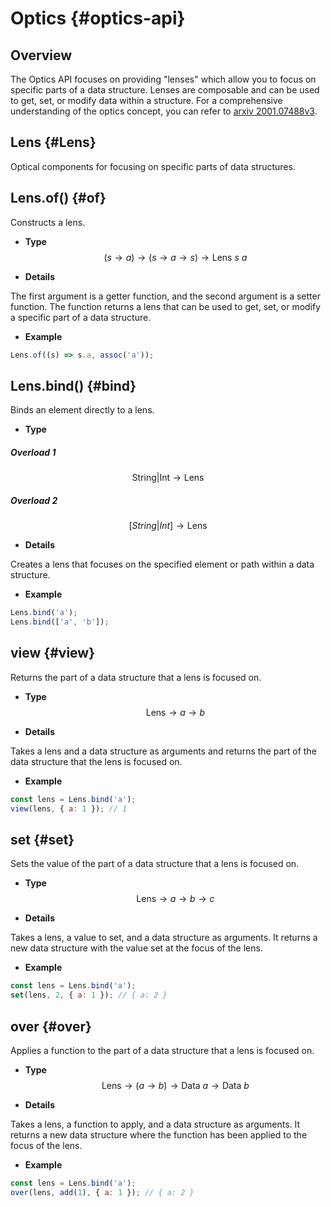 # Optics {#optics-api}

## Overview

The Optics API focuses on providing "lenses" which allow you to focus on specific parts of a data structure. Lenses are composable and can be used to get, set, or modify data within a structure. For a comprehensive understanding of the optics concept, you can refer to [arxiv 2001.07488v3](https://arxiv.org/pdf/2001.07488v3.pdf).

## Lens {#Lens}

Optical components for focusing on specific parts of data structures.

## Lens.of() {#of}

Constructs a lens.

- **Type**
$$
(s \to a) \to (s \to a \to s) \to \text{Lens } s \ a
$$

- **Details**

The first argument is a getter function, and the second argument is a setter function. The function returns a lens that can be used to get, set, or modify a specific part of a data structure.

- **Example**

```js
Lens.of((s) => s.a, assoc('a'));
```

## Lens.bind() {#bind}

Binds an element directly to a lens.

- **Type**

##### Overload 1
$$
\text{String|Int} \to \text{Lens}
$$

##### Overload 2
$$
[String|Int] \to \text{Lens}
$$

- **Details**

Creates a lens that focuses on the specified element or path within a data structure.

- **Example**

```js
Lens.bind('a');
Lens.bind(['a', 'b']);
```

## view {#view}

Returns the part of a data structure that a lens is focused on.

- **Type**
$$
\text{Lens} \to a \to b
$$

- **Details**

Takes a lens and a data structure as arguments and returns the part of the data structure that the lens is focused on.

- **Example**

```js
const lens = Lens.bind('a');
view(lens, { a: 1 }); // 1
```

## set {#set}

Sets the value of the part of a data structure that a lens is focused on.

- **Type**
$$
\text{Lens} \to a \to b \to c
$$

- **Details**

Takes a lens, a value to set, and a data structure as arguments. It returns a new data structure with the value set at the focus of the lens.

- **Example**

```js
const lens = Lens.bind('a');
set(lens, 2, { a: 1 }); // { a: 2 }
```

## over {#over}

Applies a function to the part of a data structure that a lens is focused on.

- **Type**
$$
\text{Lens} \to (a \to b) \to \text{Data } a \to \text{Data } b
$$

- **Details**

Takes a lens, a function to apply, and a data structure as arguments. It returns a new data structure where the function has been applied to the focus of the lens.

- **Example**

```js
const lens = Lens.bind('a');
over(lens, add(1), { a: 1 }); // { a: 2 }
```
